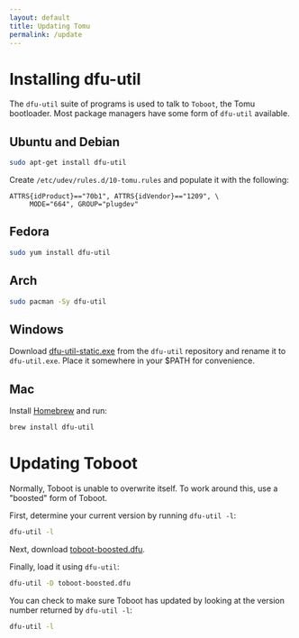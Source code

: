 ```yaml
---
layout: default
title: Updating Tomu
permalink: /update
---
```


# Installing dfu-util

The `dfu-util` suite of programs is used to talk to `Toboot`,
the Tomu bootloader.  Most package managers have some form of
`dfu-util` available.

## Ubuntu and Debian

````sh
sudo apt-get install dfu-util
````

Create `/etc/udev/rules.d/10-tomu.rules` and populate it with the following:

````udev
ATTRS{idProduct}=="70b1", ATTRS{idVendor}=="1209", \
     MODE="664", GROUP="plugdev"
````

## Fedora

````sh
sudo yum install dfu-util
````

## Arch

````sh
sudo pacman -Sy dfu-util
````

## Windows

Download [dfu-util-static.exe](http://dfu-util.sourceforge.net/releases/dfu-util-0.8-binaries/win32-mingw32/dfu-util-static.exe) from the `dfu-util` repository and rename it to `dfu-util.exe`.  Place it somewhere in your $PATH for convenience.

## Mac

Install [Homebrew](https://brew.sh/) and run:

````sh
brew install dfu-util
````

# Updating Toboot

Normally, Toboot is unable to overwrite itself.  To work around this, use a "boosted" form of Toboot.

First, determine your current version by running `dfu-util -l`:

````sh
dfu-util -l
````

Next, download [toboot-boosted.dfu](https://github.com/im-tomu/tomu-bootloader/raw/master/prebuilt/toboot-boosted.dfu).

Finally, load it using `dfu-util`:

````sh
dfu-util -D toboot-boosted.dfu
````

You can check to make sure Toboot has updated by looking at the version number returned by `dfu-util -l`:

````sh
dfu-util -l
````
